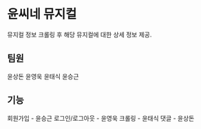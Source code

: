 # 윤씨네 뮤지컬 
뮤지컬 정보 크롤링 후 해당 뮤지컬에 대한 상세 정보 제공. 
 
## 팀원 
윤상돈
윤영욱
윤태식
윤승근 

## 기능
회원가입 - 윤승근 
로그인/로그아웃 - 윤영욱 
크롤링 - 윤태식 
댓글 - 윤상돈 
